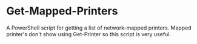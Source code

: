 # Get-Mapped-Printers
A PowerShell script for getting a list of network-mapped printers. Mapped printer's don't show using Get-Printer so this script is very useful.
